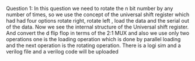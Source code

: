 Question 1:
  In this question we need to rotate the n bit number by any number of times, so we use the concept of the universal shift register which had had four options rotate right, rotate left , load the data and the serial out of the data. 
  Now we see the internal structure of the Universal shift register. And convert the d flip flop in terms of the 2:1 MUX and also we use only two operations one is the loading operation which is done by parallel loading and the next operation is the rotating operation.
  There is a logi sim and a verilog file and a verilog code will be uploaded
